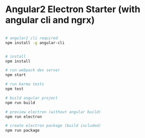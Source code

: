 
# Angular2 Electron Starter (with angular cli and ngrx)

```bash

# angular2 cli required
npm install -g angular-cli


# install
npm install

# run webpack dev server
npm start

# run karma tests
npm test

# build angular project
npm run build

# preview electron (without angular build)
npm run electron

# create electron package (build included)
npm run package

```
